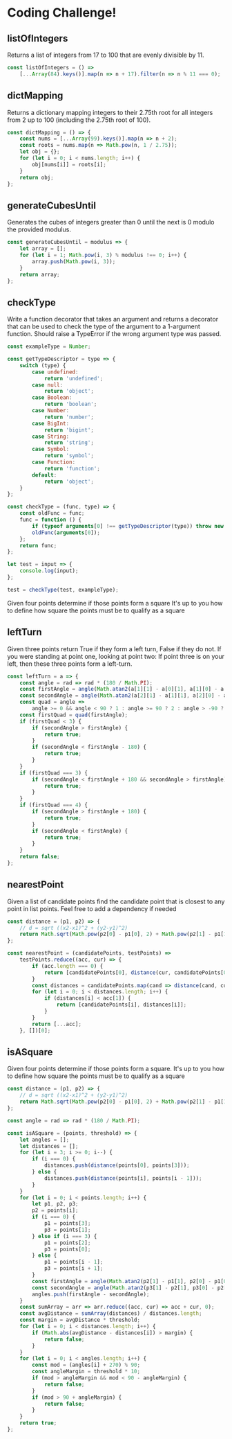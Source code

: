 # Coding Challenge!

## listOfIntegers

Returns a list of integers from 17 to 100 that are evenly divisible by 11.

```javascript
const listOfIntegers = () =>
	[...Array(84).keys()].map(n => n + 17).filter(n => n % 11 === 0);
```

## dictMapping

Returns a dictionary mapping integers to their 2.75th root for all integers from 2 up to 100 (including the 2.75th root of 100).

```javascript
const dictMapping = () => {
	const nums = [...Array(99).keys()].map(n => n + 2);
	const roots = nums.map(n => Math.pow(n, 1 / 2.75));
	let obj = {};
	for (let i = 0; i < nums.length; i++) {
		obj[nums[i]] = roots[i];
	}
	return obj;
};
```

## generateCubesUntil

Generates the cubes of integers greater than 0 until the next is 0 modulo the provided modulus.

```javascript
const generateCubesUntil = modulus => {
	let array = [];
	for (let i = 1; Math.pow(i, 3) % modulus !== 0; i++) {
		array.push(Math.pow(i, 3));
	}
	return array;
};
```

## checkType

Write a function decorator that takes an argument and returns a decorator that can be used to check the type of the argument to a 1-argument function. Should raise a TypeError if the wrong argument type was passed.

```javascript
const exampleType = Number;

const getTypeDescriptor = type => {
	switch (type) {
		case undefined:
			return 'undefined';
		case null:
			return 'object';
		case Boolean:
			return 'boolean';
		case Number:
			return 'number';
		case BigInt:
			return 'bigint';
		case String:
			return 'string';
		case Symbol:
			return 'symbol';
		case Function:
			return 'function';
		default:
			return 'object';
	}
};

const checkType = (func, type) => {
	const oldFunc = func;
	func = function () {
		if (typeof arguments[0] !== getTypeDescriptor(type)) throw new TypeError();
		oldFunc(arguments[0]);
	};
	return func;
};

let test = input => {
	console.log(input);
};

test = checkType(test, exampleType);
```

Given four points determine if those points form a square
It's up to you how to define how square the points must be to qualify as a square

## leftTurn

Given three points return True if they form a left turn, False if they do not. If you were standing at point one, looking at point two: If point three is on your left, then these three points form a left-turn.

```javascript
const leftTurn = a => {
	const angle = rad => rad * (180 / Math.PI);
	const firstAngle = angle(Math.atan2(a[1][1] - a[0][1], a[1][0] - a[0][0]));
	const secondAngle = angle(Math.atan2(a[2][1] - a[1][1], a[2][0] - a[1][0]));
	const quad = angle =>
		angle >= 0 && angle < 90 ? 1 : angle >= 90 ? 2 : angle > -90 ? 3 : 4;
	const firstQuad = quad(firstAngle);
	if (firstQuad < 3) {
		if (secondAngle > firstAngle) {
			return true;
		}
		if (secondAngle < firstAngle - 180) {
			return true;
		}
	}
	if (firstQuad === 3) {
		if (secondAngle < firstAngle + 180 && secondAngle > firstAngle) {
			return true;
		}
	}
	if (firstQuad === 4) {
		if (secondAngle > firstAngle + 180) {
			return true;
		}
		if (secondAngle < firstAngle) {
			return true;
		}
	}
	return false;
};
```

## nearestPoint

Given a list of candidate points find the candidate point that is closest to any point in list points. Feel free to add a dependency if needed

```javascript
const distance = (p1, p2) => {
	// d = sqrt ((x2-x1)^2 + (y2-y1)^2)
	return Math.sqrt(Math.pow(p2[0] - p1[0], 2) + Math.pow(p2[1] - p1[1], 2));
};

const nearestPoint = (candidatePoints, testPoints) =>
	testPoints.reduce((acc, cur) => {
		if (acc.length === 0) {
			return [candidatePoints[0], distance(cur, candidatePoints[0])];
		}
		const distances = candidatePoints.map(cand => distance(cand, cur));
		for (let i = 0; i < distances.length; i++) {
			if (distances[i] < acc[1]) {
				return [candidatePoints[i], distances[i]];
			}
		}
		return [...acc];
	}, [])[0];
```

## isASquare

Given four points determine if those points form a square. It's up to you how to define how square the points must be to qualify as a square

```javascript
const distance = (p1, p2) => {
	// d = sqrt ((x2-x1)^2 + (y2-y1)^2)
	return Math.sqrt(Math.pow(p2[0] - p1[0], 2) + Math.pow(p2[1] - p1[1], 2));
};

const angle = rad => rad * (180 / Math.PI);

const isASquare = (points, threshold) => {
	let angles = [];
	let distances = [];
	for (let i = 3; i >= 0; i--) {
		if (i === 0) {
			distances.push(distance(points[0], points[3]));
		} else {
			distances.push(distance(points[i], points[i - 1]));
		}
	}
	for (let i = 0; i < points.length; i++) {
		let p1, p2, p3;
		p2 = points[i];
		if (i === 0) {
			p1 = points[3];
			p3 = points[1];
		} else if (i === 3) {
			p1 = points[2];
			p3 = points[0];
		} else {
			p1 = points[i - 1];
			p3 = points[i + 1];
		}
		const firstAngle = angle(Math.atan2(p2[1] - p1[1], p2[0] - p1[0]));
		const secondAngle = angle(Math.atan2(p3[1] - p2[1], p3[0] - p2[0]));
		angles.push(firstAngle - secondAngle);
	}
	const sumArray = arr => arr.reduce((acc, cur) => acc + cur, 0);
	const avgDistance = sumArray(distances) / distances.length;
	const margin = avgDistance * threshold;
	for (let i = 0; i < distances.length; i++) {
		if (Math.abs(avgDistance - distances[i]) > margin) {
			return false;
		}
	}
	for (let i = 0; i < angles.length; i++) {
		const mod = (angles[i] + 270) % 90;
		const angleMargin = threshold * 10;
		if (mod > angleMargin && mod < 90 - angleMargin) {
			return false;
		}
		if (mod > 90 + angleMargin) {
			return false;
		}
	}
	return true;
};
```
